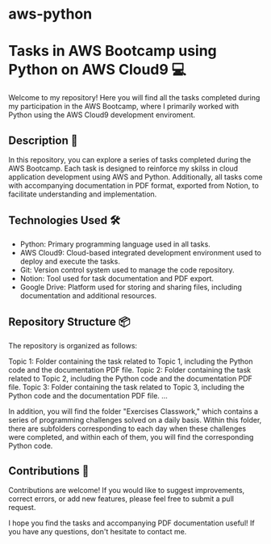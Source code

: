 # aws-python

#  Tasks in AWS Bootcamp using Python on AWS Cloud9 💻

Welcome to my repository! Here you will find all the tasks completed during my participation in the AWS Bootcamp, where I primarily worked with Python using the AWS Cloud9 development enviroment.

## Description 📃

In this repository, you can explore a series of tasks completed during the AWS Bootcamp. Each task is designed to reinforce my skilss in cloud application development using AWS and Python. Additionally, all tasks come with accompanying documentation in PDF format, exported from Notion, to facilitate understanding and implementation.

## Technologies Used 🛠️

- Python: Primary programming language used in all tasks.
- AWS Cloud9: Cloud-based integrated development environment used to deploy and execute the tasks.
- Git: Version control system used to manage the code repository.
- Notion: Tool used for task documentation and PDF export.
- Google Drive: Platform used for storing and sharing files, including documentation and additional resources.

## Repository Structure 📦

The repository is organized as follows:

Topic 1: Folder containing the task related to Topic 1, including the Python code and the documentation PDF file.
Topic 2: Folder containing the task related to Topic 2, including the Python code and the documentation PDF file.
Topic 3: Folder containing the task related to Topic 3, including the Python code and the documentation PDF file.
...

In addition, you will find the folder "Exercises Classwork," which contains a series of programming challenges solved on a daily basis. Within this folder, there are subfolders corresponding to each day when these challenges were completed, and within each of them, you will find the corresponding Python code.


## Contributions 🤝

Contributions are welcome! If you would like to suggest improvements, correct errors, or add new features, please feel free to submit a pull request.

I hope you find the tasks and accompanying PDF documentation useful! If you have any questions, don't hesitate to contact me.
